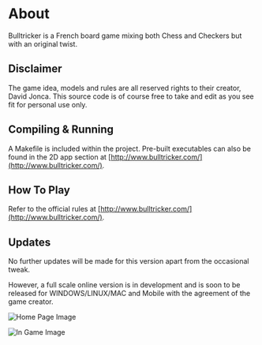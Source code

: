 # About
Bulltricker is a French board game mixing both Chess and Checkers but with an original twist.
## Disclaimer
The game idea, models and rules are all reserved rights to their creator, David Jonca. This source code is of course free to take and edit as you see fit for personal use only.
## Compiling & Running
A Makefile is included within the project. Pre-built executables can also be found in the 2D app section at [http://www.bulltricker.com/](http://www.bulltricker.com/).
## How To Play
Refer to the official rules at [http://www.bulltricker.com/](http://www.bulltricker.com/).
## Updates
No further updates will be made for this version apart from the occasional tweak.

However, a full scale online version is in development and is soon to be released for WINDOWS/LINUX/MAC and Mobile with the agreement of the game creator.

![Home Page Image](https://i.imgur.com/dTwuY2c.jpg)

![In Game Image](https://i.imgur.com/Mnv1Yig.jpg)
